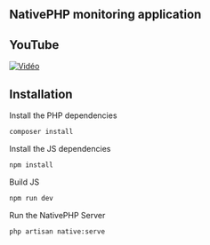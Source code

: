 ## NativePHP monitoring application

## YouTube

[![Vidéo](https://i3.ytimg.com/vi/IbjKpOuhzNU/maxresdefault.jpg)](https://www.youtube.com/watch?v=IbjKpOuhzNU)

## Installation

Install the PHP dependencies

```sh
composer install
```

Install the JS dependencies

```sh
npm install
```

Build JS

```sh
npm run dev
```

Run the NativePHP Server

```sh
php artisan native:serve
```
